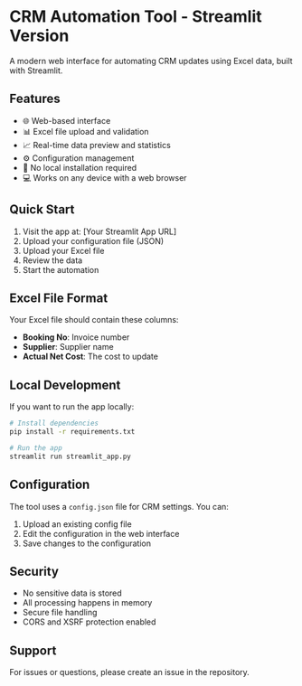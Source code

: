 # CRM Automation Tool - Streamlit Version

A modern web interface for automating CRM updates using Excel data, built with Streamlit.

## Features

- 🌐 Web-based interface
- 📊 Excel file upload and validation
- 📈 Real-time data preview and statistics
- ⚙️ Configuration management
- 🚀 No local installation required
- 💻 Works on any device with a web browser

## Quick Start

1. Visit the app at: [Your Streamlit App URL]
2. Upload your configuration file (JSON)
3. Upload your Excel file
4. Review the data
5. Start the automation

## Excel File Format

Your Excel file should contain these columns:
- **Booking No**: Invoice number
- **Supplier**: Supplier name
- **Actual Net Cost**: The cost to update

## Local Development

If you want to run the app locally:

```bash
# Install dependencies
pip install -r requirements.txt

# Run the app
streamlit run streamlit_app.py
```

## Configuration

The tool uses a `config.json` file for CRM settings. You can:
1. Upload an existing config file
2. Edit the configuration in the web interface
3. Save changes to the configuration

## Security

- No sensitive data is stored
- All processing happens in memory
- Secure file handling
- CORS and XSRF protection enabled

## Support

For issues or questions, please create an issue in the repository. 